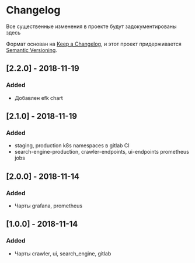 # Changelog
Все существенные изменения в проекте будут задокументированы здесь

Формат основан на [Keep a Changelog](https://keepachangelog.com/en/1.0.0/),
и этот проект придерживается [Semantic Versioning](https://semver.org/spec/v2.0.0.html).

## [2.2.0] - 2018-11-19
### Added

- Добавлен efk chart

## [2.1.0] - 2018-11-19
### Added

- staging, production k8s namespaces в gitlab CI
- search-engine-production, crawler-endpoints, ui-endpoints prometheus jobs

## [2.0.0] - 2018-11-14
### Added

- Чарты grafana, prometheus

## [1.0.0] - 2018-11-14
### Added

- Чарты crawler, ui, search_engine, gitlab

